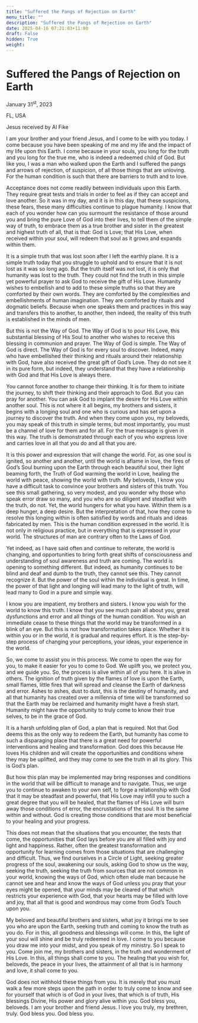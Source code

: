 ```yaml
---
title: "Suffered the Pangs of Rejection on Earth"
menu_title: ""
description: "Suffered the Pangs of Rejection on Earth"
date: 2025-04-16 07:21:03+11:00
draft: False
hidden: True
weight:
---
```

# Suffered the Pangs of Rejection on Earth

January 31<sup>st</sup>, 2023

FL, USA

Jesus received by Al Fike

I am your brother and your friend Jesus, and I come to be with you today. I come because you have been speaking of me and my life and the impact of my life upon this Earth. I come because in your souls, you long for the truth and you long for the true me, who is indeed a redeemed child of God. But like you, I was a man who walked upon the Earth and I suffered the pangs and arrows of rejection, of suspicion, of all those things that are unloving. For the human condition is such that there are barriers to truth and to love.

Acceptance does not come readily between individuals upon this Earth. They require great tests and trials in order to feel as if they can accept and love another. So it was in my day, and it is in this day, that these suspicions, these fears, these many difficulties continue to plague humanity. I know that each of you wonder how can you surmount the resistance of those around you and bring the pure Love of God into their lives, to tell them of the simple way of truth, to embrace them as a true brother and sister in the greatest and highest truth of all, that is that: God is Love; that His Love, when received within your soul, will redeem that soul as it grows and expands within them.

It is a simple truth that was lost soon after I left the earthly plane. It is a simple truth today that you struggle to uphold and to ensure that it is not lost as it was so long ago. But the truth itself was not lost, it is only that humanity was lost to the truth. They could not find the truth in this simple yet powerful prayer to ask God to receive the gift of His Love. Humanity wishes to embellish and to add to these simple truths so that they are comforted by their own words. They are comforted by the complexities and embellishments of human imagination. They are comforted by rituals and dogmatic beliefs. Because when one speaks them and practices in this way and transfers this to another, to another, then indeed, the reality of this truth is established in the minds of men.

But this is not the Way of God. The Way of God is to pour His Love, this substantial blessing of His Soul to another who wishes to receive this blessing in communion and prayer. The Way of God is simple. The Way of God is direct. The Way of God is for every soul to discover. Indeed, many who have embellished their thinking and rituals around their relationship with God, have also received the great gift of God’s Love. They do not see it in its pure form, but indeed, they understand that they have a relationship with God and that His Love is always there.

You cannot force another to change their thinking. It is for them to initiate the journey, to shift their thinking and their approach to God. But you can pray for another. You can ask God to implant the desire for His Love within another soul. This is not where it all begins, my brothers and sisters, it begins with a longing soul and one who is curious and has set upon a journey to discover the truth. And when they come upon you, my beloveds, you may speak of this truth in simple terms, but most importantly, you must be a channel of love for them and for all. For the true message is given in this way. The truth is demonstrated through each of you who express love and carries love in all that you do and all that you are.

It is this power and expression that will change the world. For, as one soul is ignited, so another and another, until the world is aflame in love, the fires of God’s Soul burning upon the Earth through each beautiful soul, their light beaming forth, the Truth of God warming the world in Love, healing the world with peace, showing the world with truth. 
My beloveds, I know you have a difficult task to convince your brothers and sisters of this truth. You see this small gathering, so very modest, and you wonder why those who speak error draw so many, and you who are so diligent and steadfast with the truth, do not. Yet, the world hungers for what you have. Within them is a deep hunger, a deep desire. But the interpretation of that, how they come to resolve this longing within is often satisfied by words and rituals and ideas fabricated by men. This is the human condition expressed in the world. It is not only in religious practice, but in everything that is expressed in your world. The structures of man are contrary often to the Laws of God.

Yet indeed, as I have said often and continue to reiterate, the world is changing, and opportunities to bring forth great shifts of consciousness and understanding of soul awareness and truth are coming. The world is opening to something different. But indeed, as humanity continues to be blind and deaf and dumb to the truth, they cannot see this. They cannot recognize it. But the power of the soul within the individual is great. In time, the power of that light and longing will lead many to the light of truth, will lead many to God in a pure and simple way.

I know you are impatient, my brothers and sisters. I know you wish for the world to know this truth. I know that you see much pain all about you, great dysfunctions and error and all things of the human condition. You wish an immediate cease to these things that the world may be transformed in a blink of an eye. But this is not how transformation takes place. Whether it is within you or in the world, it is gradual and requires effort. It is the step-by-step process of changing your perceptions, your ideas, your experience in the world.

So, we come to assist you in this process. We come to open the way for you, to make it easier for you to come to God. We uplift you, we protect you, and we guide you. So, the process is alive within all of you here. It is alive in others. The ignition of truth given by the flames of love is upon the Earth, small flames, little fires that will spread and cleanse the Earth of darkness and error. Ashes to ashes, dust to dust, this is the destiny of humanity, and all that humanity has created over a millennia of time will be transformed so that the Earth may be reclaimed and humanity might have a fresh start. Humanity might have the opportunity to truly come to know their true selves, to be in the grace of God.

It is a harsh unfolding plan of God, a plan that is required. Not that God deems this as the only way to redeem the Earth, but humanity has come to such a disparaging place that there is a great need for powerful interventions and healing and transformation. God does this because He loves His children and will create the opportunities and conditions where they may be uplifted, and they may come to see the truth in all its glory. This is God’s plan.

But how this plan may be implemented may bring responses and conditions in the world that will be difficult to manage and to navigate. Thus, we urge you to continue to awaken to your own self, to forge a relationship with God that it may be steadfast and powerful, that His Love may infill you to such a great degree that you will be healed, that the flames of His Love will burn away those conditions of error, the encrustations of the soul. It is the same within and without. God is creating those conditions that are most beneficial to your healing and your progress.

This does not mean that the situations that you encounter, the tests that come, the opportunities that God lays before you are all filled with joy and light and happiness. Rather, often the greatest transformation and opportunity for learning comes from those situations that are challenging and difficult. Thus, we find ourselves in a Circle of Light, seeking greater progress of the soul, awakening our souls, asking God to show us the way, seeking the truth, seeking the truth from sources that are not common in your world, knowing the ways of God, which often elude man because he cannot see and hear and know the ways of God unless you pray that your eyes might be opened, that your minds may be cleared of that which restricts your experience with God, that your hearts may be filled with love and joy, that all that is good and wondrous may come from God’s Touch upon you.

My beloved and beautiful brothers and sisters, what joy it brings me to see you who are upon the Earth, seeking truth and coming to know the truth as you do. For in this, all goodness and blessings will come. In this, the light of your soul will shine and be truly redeemed in love. I come to you because you draw me into your midst, and you speak of my ministry. So I speak to you. Come join me, my brothers and sisters, in the truth and wonderment of His Love. In this, all things shall come to you. The healing that you wish for, beloveds, the peace in your lives, the attainment of all that is in harmony and love, it shall come to you.

God does not withhold these things from you. It is merely that you must walk a few more steps upon the path in order to truly come to know and see for yourself that which is of God in your lives, that which is of truth, His blessings Divine, His power and glory alive within you. God bless you, beloveds. I am your brother and friend Jesus. I love you truly, my brethren, truly. God bless you. God bless you.
